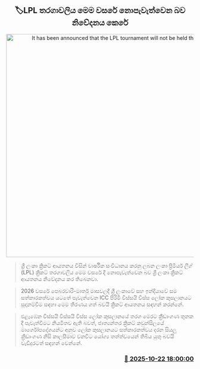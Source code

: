<p align='center'><b><h2 align='center' title='It has been announced that the LPL tournament will not be held this year'>🏷LPL තරගාවලිය මෙම වසරේ නොපැවැත්වෙන බව නිවේදනය කෙරේ</h2></b></p>
<p align='center'><img src='https://helakuru.sgp1.cdn.digitaloceanspaces.com/esana/images/lib/lpl-2024-thumb.jpg' width='600' alt='It has been announced that the LPL tournament will not be held this year'></p>

> ශ්‍රී ලංකා ක්‍රිකට් ආයතනය විසින් වාර්ෂික සංවිධානය කරනු ලබන ලංකා ප්‍රිමියර් ලීග් (LPL) ක්‍රිකට් තරගාවලිය මෙම වසරේ දී නොපැවැත්වෙන බව ශ්‍රී ලංකා ක්‍රිකට් ආයතනය නිවේදනය කර තිබෙනවා.

> 2026 වසරේ පෙබරවාරි-මාර්තු මාසවලදී ශ්‍රී ලංකාවේ සහ ඉන්දියාවේ සම සත්කාරකත්වය යටතේ පැවැත්වෙන ICC පිරිමි විස්සයි විස්ස ලෝක කුසලානයට සූදානම්වීම සඳහා මෙම තීරණය ගත් බවයි ක්‍රිකට් ආයතනය සඳහන් කරන්නේ.

> එළැඹෙන විස්සයි විස්සයි විස්ස ලෝක කුසලානයේ තරග මෙරට ක්‍රීඩාංගණ තුනක දී පැවැත්වීමට නියමිතව ඇති බවත්, ජාත්‍යන්තර ක්‍රිකට් කවුන්සිලයේ මාර්ගෝපදේශයන්ට අනුව ලෝක කුසලානයට සත්කාරකත්වය දරන සියලු ක්‍රීඩාංගණ නිසි කාලසීමාව වනවිට යෝග්‍ය තත්ත්වයෙන් තිබිය යුතු බවයි වැඩිදුරටත් සඳහන් වෙන්නේ.



<h3 align='right'><a href='https://www.helakuru.lk/esana/p/114706/'>📅 2025-10-22 18:00:00</a></h3>
